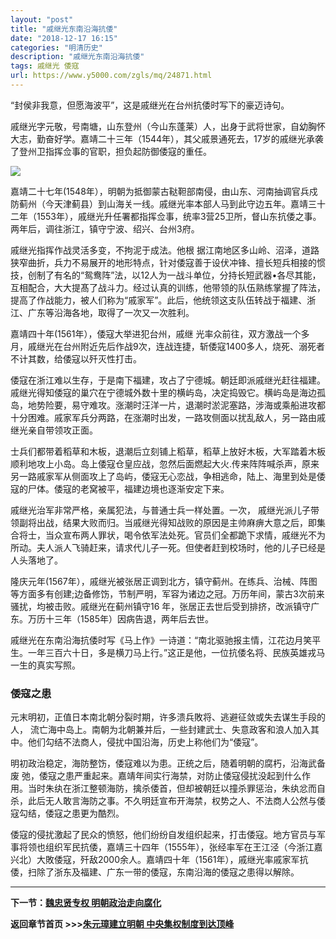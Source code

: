 ```yaml
---
layout: "post"
title: "戚继光东南沿海抗倭"
date: "2018-12-17 16:15"
categories: "明清历史"
description: "戚继光东南沿海抗倭"
tags: 戚继光 倭寇
url: https://www.y5000.com/zgls/mq/24871.html
---
```






“封侯非我意，但愿海波平”，这是戚继光在台州抗倭时写下的豪迈诗句。

戚继光字元敬，号南塘，山东登州（今山东蓬莱）人，出身于武将世家，自幼胸怀大志，勤奋好学。嘉靖二十三年（1544年），其父戚景通死去，17岁的戚继光承袭了登州卫指挥佥事的官职，担负起防御倭寇的重任。

![](https://img.y5000.com/uploads/allimg/170810/8-1FQ0110509409.jpg)

嘉靖二十七年(1548年），明朝为抵御蒙古鞑靼部南侵，由山东、河南抽调官兵戍防蓟州（今天津蓟县）到山海关一线。戚继光率本部人马到此守边五年。嘉靖三十二年（1553年），戚继光升任署都指挥佥事，统率3营25卫所，督山东抗倭之事。两年后，调往浙江，镇守宁波、绍兴、台州3府。

戚继光指挥作战灵活多变，不拘泥于成法。他根
据江南地区多山岭、沼泽，道路狭窄曲折，兵力不易展开的地形特点，针对倭寇善于设伏冲锋、擅长短兵相接的惯技，创制了有名的“鸳鸯阵”法，以12人为一战斗单位，分持长短武器•各尽其能，互相配合，大大提髙了战斗力。经过认真的训练，他带领的队伍熟练掌握了阵法，提高了作战能力，被人们称为“戚家军”。此后，他统领这支队伍转战于福建、浙江、广东等沿海各地，取得了一次又一次胜利。

嘉靖四十年(1561年），倭寇大举进犯台州，戚继
光率众前往，双方激战一个多月，戚继光在台州附近先后作战9次，连战连捷，斩倭寇1400多人，烧死、溺死者不计其数，给倭寇以歼灭性打击。

倭寇在浙江难以生存，于是南下福建，攻占了宁德城。朝廷即派戚继光赶往福建。戚继光得知倭寇的巢穴在宁德城外数十里的横屿岛，决定捣毁它。横屿岛是海边孤岛，地势险要，易守难攻。涨潮时汪洋一片，退潮时淤泥塞路，涉海或乘船进攻都十分困难。戚家军兵分两路，在涨潮时出发，一路攻侧面以扰乱敌人，另一路由戚继光亲自带领攻正面。

士兵们都带着稻草和木板，退潮后立刻铺上稻草，稻草上放好木板，大军踏着木板顺利地攻上小岛。岛上倭寇仓皇应战，忽然后面燃起大火.传来阵阵喊杀声，原来另一路戚家军从侧面攻上了岛屿，倭寇无心恋战，争相逃命，陆上、海里到处是倭寇的尸体。倭寇的老窝被平，福建边境也逐渐安定下来。

戚继光治军非常严格，亲属犯法，与普通士兵一样处置。一次，
戚继光派儿子带领副将出战，结果大败而归。当戚继光得知战败的原因是主帅麻痹大意之后，即集合将士，当众宣布两人罪状，喝令依军法处死。官员们全都跪下求情，戚继光不为所动。夫人派人飞骑赶来，请求代儿子一死。但使者赶到校场时，他的儿子已经是人头落地了。

隆庆元年(1567年），戚继光被张居正调到北方，镇守蓟州。在练兵、治械、阵图等方面多有创建;边备修饬，节制严明，军容为诸边之冠。万历年间，蒙古3次前来骚扰，均被击败。戚继光在蓟州镇守16
年，张居正去世后受到排挤，改派镇守广东。万历十三年（1585年）因病告退，两年后去世。

戚继光在东南沿海抗倭时写《马上作》一诗道：“南北驱驰报主情，江花边月笑平生。一年三百六十日，多是横刀马上行。”这正是他，一位抗倭名将、民族英雄戎马一生的真实写照。

###  倭寇之患

元末明初，正值日本南北朝分裂时期，许多溃兵敗将、逃避征敛或失去谋生手段的人，
流亡海中岛上。南朝为北朝兼并后，一些封建武士、失意政客和浪人加入其中。他们勾结不法商人，侵扰中国沿海，历史上称他们为“倭寇”。

明初政治稳定，海防整饬，倭寇难以为患。正统之后，随着明朝的腐朽，沿海武备废
弛，倭寇之患严重起来。嘉靖年间实行海禁，对防止倭寇侵扰没起到什么作用。当时朱纨在浙江整顿海防，擒杀倭首，但却被朝廷以撞杀罪惩治，朱纨忿而自杀，此后无人敢言海防之事。不久明廷宣布开海禁，权势之人、不法商人公然与倭寇勾结，倭寇之患更为酷烈。

倭寇的侵扰激起了民众的愤怒，他们纷纷自发组织起来，打击倭寇。地方官员与军事将领也组织军民抗倭，嘉靖三十四年（1555年），张经率军在王江泾（今浙江嘉兴北）大敗倭寇，歼敌2000余人。嘉靖四十年（1561年），戚继光率戚家军抗倭，扫除了浙东及福建、广东一带的倭寇，东南沿海的倭寇之患得以解除。

* * *

**下一节：[魏忠贤专权 明朝政治走向腐化](https://www.y5000.com/zgls/mq/24889.html)**

**返回章节首页 >>>[朱元璋建立明朝 中央集权制度到达顶峰](https://www.y5000.com/zgls/mq/24930.html)**
